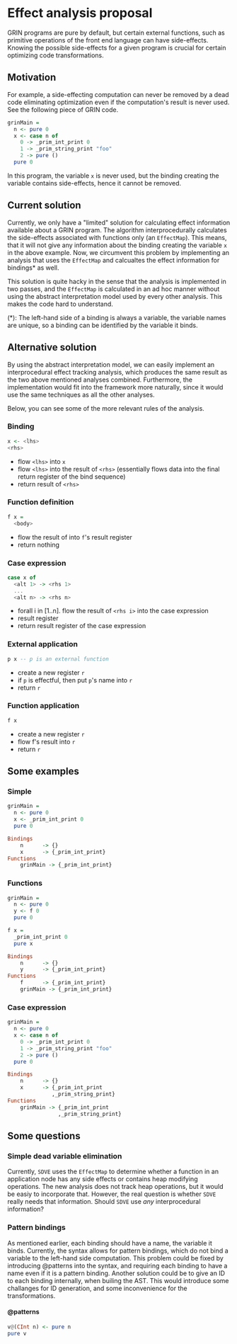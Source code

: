 Effect analysis proposal
========================

GRIN programs are pure by default, but certain external functions, such as primitive operations of the front end language can have side-effects. Knowing the possible side-effects for a given program is crucial for certain optimizing code transformations.

Motivation
----------

For example, a side-effecting computation can never be removed by a dead code eliminating optimization even if the computation's result is never used. See the following piece of GRIN code.

```haskell
grinMain =
  n <- pure 0
  x <- case n of
    0 -> _prim_int_print 0
    1 -> _prim_string_print "foo"
    2 -> pure ()
  pure 0
```

In this program, the variable `x` is never used, but the binding creating the variable contains side-effects, hence it cannot be removed.

Current solution
----------------

Currently, we only have a "limited" solution for calculating effect information available about a GRIN program. The algorithm interprocedurally calculates the side-effects associated with functions only (an `EffectMap`). This means, that it will not give any information about the binding creating the variable `x` in the above example. Now, we circumvent this problem by implementing an analysis that uses the `EffectMap` and calcualtes the effect information for bindings* as well.

This solution is quite hacky in the sense that the analysis is implemented in two passes, and the `EffectMap` is calculated in an ad hoc manner without using the abstract interpretation model used by every other analysis. This makes the code hard to understand.

(*): The left-hand side of a binding is always a variable, the variable names are unique, so a binding can be identified by the variable it binds.

Alternative solution
--------------------

By using the abstract interpretation model, we can easily implement an interprocedural effect tracking analysis, which produces the same result as the two above mentioned analyses combined. Furthermore, the implementation would fit into the framework more naturally, since it would use the same techniques as all the other analyses.

Below, you can see some of the more relevant rules of the analysis.

### Binding

```haskell
x <- <lhs>
<rhs>
```
- flow `<lhs>` into `x`
- flow `<lhs>` into the result of `<rhs>` (essentially flows data into the final return register of the bind sequence)
- return result of `<rhs>`

### Function definition

```haskell
f x =
  <body>
```
- flow the result of <body> into `f`'s result register
- return nothing

### Case expression

```haskell
case x of
  <alt 1> -> <rhs 1>
  ...
  <alt n> -> <rhs n>
```
- forall i in [1..n]. flow the result of `<rhs i>` into the case expression
- result register
- return result register of the case expression

### External application

```haskell
p x -- p is an external function
```
- create a new register `r`
- if `p` is effectful, then put `p`'s name into `r`
- return `r`

### Function application

```haskell
f x
```
- create a new register `r`
- flow f's result into `r`
- return `r`

Some examples
-------------

### Simple

```haskell
grinMain =
  n <- pure 0
  x <- _prim_int_print 0
  pure 0
```

```haskell
Bindings
    n      -> {}
    x      -> {_prim_int_print}
Functions
    grinMain -> {_prim_int_print}
```

### Functions

```haskell
grinMain =
  n <- pure 0
  y <- f 0
  pure 0

f x =
  _prim_int_print 0
  pure x
```

```haskell
Bindings
    n      -> {}
    y      -> {_prim_int_print}
Functions
    f      -> {_prim_int_print}
    grinMain -> {_prim_int_print}
```

### Case expression

```haskell
grinMain =
  n <- pure 0
  x <- case n of
    0 -> _prim_int_print 0
    1 -> _prim_string_print "foo"
    2 -> pure ()
  pure 0
```

```haskell
Bindings
    n      -> {}
    x      -> {_prim_int_print
              ,_prim_string_print}
Functions
    grinMain -> {_prim_int_print
                ,_prim_string_print}
```

Some questions
--------------

### Simple dead variable elimination

Currently, `SDVE` uses the `EffectMap` to determine whether a function in an application node has any side effects or contains heap modifying operations. The new analysis does not track heap operations, but it would be easiy to incorporate that. However, the real question is whether `SDVE` really needs that information. Should `SDVE` use *any* interprocedural information?

### Pattern bindings

As mentioned earlier, each binding should have a name, the variable it binds. Currently, the syntax allows for pattern bindings, which do not bind a variable to the left-hand side computation. This problem could be fixed by introducing @patterns into the syntax, and requiring each binding to have a name even if it is a pattern binding. Another solution could be to give an ID to each binding internally, when builing the AST. This would introduce some challanges for ID generation, and some inconvenience for the transformations.

#### @patterns


```haskell
v@(CInt n) <- pure n
pure v
```


